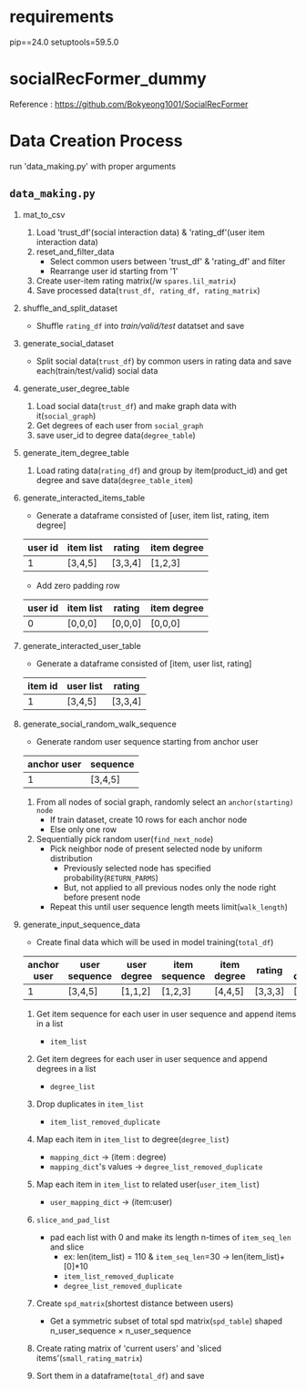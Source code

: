# requirements
pip==24.0
setuptools=59.5.0

# socialRecFormer_dummy
Reference : https://github.com/Bokyeong1001/SocialRecFormer

# Data Creation Process
run 'data_making.py' with proper arguments

## `data_making.py`
1. mat_to_csv
    1. Load 'trust_df'(social interaction data) & 'rating_df'(user item interaction data)
    2. reset_and_filter_data
        - Select common users between 'trust_df' & 'rating_df' and filter
        - Rearrange user id starting from '1'
    3. Create user-item rating matrix(/w `spares.lil_matrix`)
    4. Save processed data(`trust_df, rating_df, rating_matrix`)

2. shuffle_and_split_dataset
    - Shuffle `rating_df` into *train/valid/test* datatset and save

3. generate_social_dataset
    - Split social data(`trust_df`) by common users in rating data and save each(train/test/valid) social data
    
4. generate_user_degree_table
    1. Load social data(`trust_df`) and make graph data with it(`social_graph`)
    2. Get degrees of each user from `social_graph`
    3. save user_id to degree data(`degree_table`)

5. generate_item_degree_table
    1. Load rating data(`rating_df`) and group by item(product_id) and get degree and save data(`degree_table_item`)

6. generate_interacted_items_table
    - Generate a dataframe consisted of [user, item list, rating, item degree]

    |user id|item list|rating|item degree|  
    |---|---|---|---|
    |1|[3,4,5]|[3,3,4]|[1,2,3]|

    - Add zero padding row

    |user id|item list|rating|item degree|  
    |---|---|---|---|
    |0|[0,0,0]|[0,0,0]|[0,0,0]|

7. generate_interacted_user_table
    - Generate a dataframe consisted of [item, user list, rating]

    |item id|user list|rating|
    |---|---|---|
    |1|[3,4,5]|[3,3,4]|

8. generate_social_random_walk_sequence
    - Generate random user sequence starting from anchor user

    |anchor user|sequence|
    |---|---|
    |1|[3,4,5]|

    1. From all nodes of social graph, randomly select an `anchor(starting) node`
        - If train dataset, create 10 rows for each anchor node
        - Else only one row
    2. Sequentially pick random user(`find_next_node`)
        - Pick neighbor node of present selected node by uniform distribution
            - Previously selected node has specified probability(`RETURN_PARMS`)
            - But, not applied to all previous nodes only the node right before present node
        - Repeat this until user sequence length meets limit(`walk_length`)

9. generate_input_sequence_data
    - Create final data which will be used in model training(`total_df`)

    |anchor user|user sequence|user degree|item sequence|item degree|rating|user distance|
    |---|---|---|---|---|---|---|
    |1|[3,4,5]|[1,1,2]|[1,2,3]|[4,4,5]|[3,3,3]|[1,2,3]|

    1. Get item sequence for each user in user sequence and append items in a list
        - `item_list`
    2. Get item degrees for each user in user sequence and append degrees in a list
        - `degree_list`
    3. Drop duplicates in `item_list`
        - `item_list_removed_duplicate`
    4. Map each item in `item_list` to degree(`degree_list`)
        - `mapping_dict` ->  (item : degree)
        - `mapping_dict`'s values -> `degree_list_removed_duplicate`
    5. Map each item in `item_list` to related user(`user_item_list`)
        - `user_mapping_dict` -> (item:user)
    6. `slice_and_pad_list`
        - pad each list with 0 and make its length n-times of `item_seq_len` and slice
            - ex: len(item_list) = 110 & `item_seq_len`=30 $\rightarrow$ len(item_list)+[0]*10
            - `item_list_removed_duplicate`
            - `degree_list_removed_duplicate`
    7. Create `spd_matrix`(shortest distance between users)
        - Get a symmetric subset of total spd matrix(`spd_table`) shaped n_user_sequence $\times$ n_user_sequence
        
    8. Create rating matrix of 'current users' and 'sliced items'(`small_rating_matrix`)
    
    9. Sort them in a dataframe(`total_df`) and save
